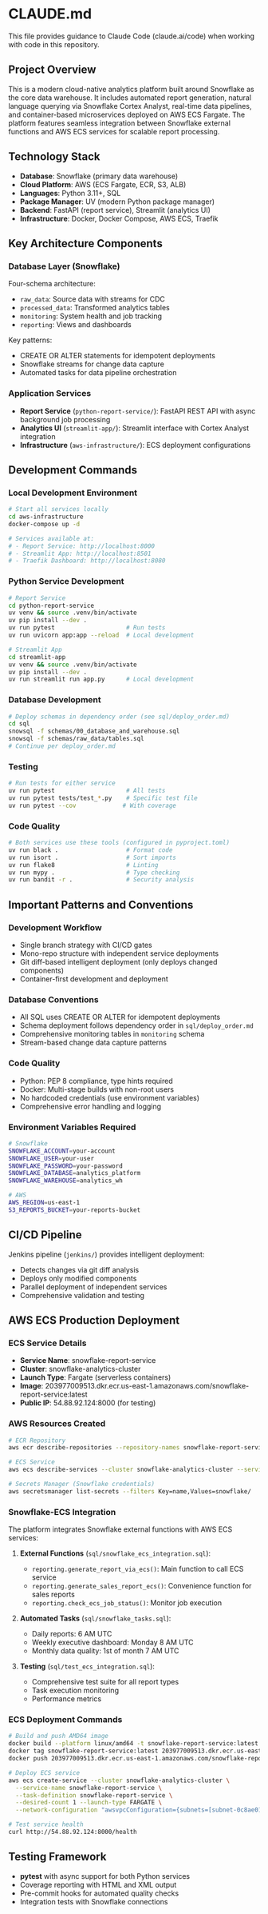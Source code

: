 # CLAUDE.md

This file provides guidance to Claude Code (claude.ai/code) when working with code in this repository.

## Project Overview

This is a modern cloud-native analytics platform built around Snowflake as the core data warehouse. It includes automated report generation, natural language querying via Snowflake Cortex Analyst, real-time data pipelines, and container-based microservices deployed on AWS ECS Fargate. The platform features seamless integration between Snowflake external functions and AWS ECS services for scalable report processing.

## Technology Stack

- **Database**: Snowflake (primary data warehouse)
- **Cloud Platform**: AWS (ECS Fargate, ECR, S3, ALB)
- **Languages**: Python 3.11+, SQL
- **Package Manager**: UV (modern Python package manager)
- **Backend**: FastAPI (report service), Streamlit (analytics UI)
- **Infrastructure**: Docker, Docker Compose, AWS ECS, Traefik

## Key Architecture Components

### Database Layer (Snowflake)
Four-schema architecture:
- `raw_data`: Source data with streams for CDC
- `processed_data`: Transformed analytics tables  
- `monitoring`: System health and job tracking
- `reporting`: Views and dashboards

Key patterns:
- CREATE OR ALTER statements for idempotent deployments
- Snowflake streams for change data capture
- Automated tasks for data pipeline orchestration

### Application Services
- **Report Service** (`python-report-service/`): FastAPI REST API with async background job processing
- **Analytics UI** (`streamlit-app/`): Streamlit interface with Cortex Analyst integration
- **Infrastructure** (`aws-infrastructure/`): ECS deployment configurations

## Development Commands

### Local Development Environment
```bash
# Start all services locally
cd aws-infrastructure
docker-compose up -d

# Services available at:
# - Report Service: http://localhost:8000
# - Streamlit App: http://localhost:8501  
# - Traefik Dashboard: http://localhost:8080
```

### Python Service Development
```bash
# Report Service
cd python-report-service
uv venv && source .venv/bin/activate
uv pip install --dev .
uv run pytest                    # Run tests
uv run uvicorn app:app --reload  # Local development

# Streamlit App  
cd streamlit-app
uv venv && source .venv/bin/activate
uv pip install --dev .
uv run streamlit run app.py      # Local development
```

### Database Development
```bash
# Deploy schemas in dependency order (see sql/deploy_order.md)
cd sql
snowsql -f schemas/00_database_and_warehouse.sql
snowsql -f schemas/raw_data/tables.sql
# Continue per deploy_order.md
```

### Testing
```bash
# Run tests for either service
uv run pytest                    # All tests
uv run pytest tests/test_*.py    # Specific test file
uv run pytest --cov             # With coverage
```

### Code Quality
```bash
# Both services use these tools (configured in pyproject.toml)
uv run black .                   # Format code
uv run isort .                   # Sort imports  
uv run flake8                    # Linting
uv run mypy .                    # Type checking
uv run bandit -r .               # Security analysis
```

## Important Patterns and Conventions

### Development Workflow
- Single branch strategy with CI/CD gates
- Mono-repo structure with independent service deployments
- Git diff-based intelligent deployment (only deploys changed components)
- Container-first development and deployment

### Database Conventions
- All SQL uses CREATE OR ALTER for idempotent deployments
- Schema deployment follows dependency order in `sql/deploy_order.md`
- Comprehensive monitoring tables in `monitoring` schema
- Stream-based change data capture patterns

### Code Quality
- Python: PEP 8 compliance, type hints required
- Docker: Multi-stage builds with non-root users
- No hardcoded credentials (use environment variables)
- Comprehensive error handling and logging

### Environment Variables Required
```bash
# Snowflake
SNOWFLAKE_ACCOUNT=your-account
SNOWFLAKE_USER=your-user  
SNOWFLAKE_PASSWORD=your-password
SNOWFLAKE_DATABASE=analytics_platform
SNOWFLAKE_WAREHOUSE=analytics_wh

# AWS
AWS_REGION=us-east-1
S3_REPORTS_BUCKET=your-reports-bucket
```

## CI/CD Pipeline

Jenkins pipeline (`jenkins/`) provides intelligent deployment:
- Detects changes via git diff analysis
- Deploys only modified components
- Parallel deployment of independent services
- Comprehensive validation and testing

## AWS ECS Production Deployment

### ECS Service Details
- **Service Name**: snowflake-report-service  
- **Cluster**: snowflake-analytics-cluster
- **Launch Type**: Fargate (serverless containers)
- **Image**: 203977009513.dkr.ecr.us-east-1.amazonaws.com/snowflake-report-service:latest
- **Public IP**: 54.88.92.124:8000 (for testing)

### AWS Resources Created
```bash
# ECR Repository
aws ecr describe-repositories --repository-names snowflake-report-service

# ECS Service  
aws ecs describe-services --cluster snowflake-analytics-cluster --services snowflake-report-service

# Secrets Manager (Snowflake credentials)
aws secretsmanager list-secrets --filters Key=name,Values=snowflake/
```

### Snowflake-ECS Integration

The platform integrates Snowflake external functions with AWS ECS services:

1. **External Functions** (`sql/snowflake_ecs_integration.sql`):
   - `reporting.generate_report_via_ecs()`: Main function to call ECS service
   - `reporting.generate_sales_report_ecs()`: Convenience function for sales reports  
   - `reporting.check_ecs_job_status()`: Monitor job execution

2. **Automated Tasks** (`sql/snowflake_tasks.sql`):
   - Daily reports: 6 AM UTC
   - Weekly executive dashboard: Monday 8 AM UTC
   - Monthly data quality: 1st of month 7 AM UTC

3. **Testing** (`sql/test_ecs_integration.sql`):
   - Comprehensive test suite for all report types
   - Task execution monitoring
   - Performance metrics

### ECS Deployment Commands
```bash
# Build and push AMD64 image
docker build --platform linux/amd64 -t snowflake-report-service:latest .
docker tag snowflake-report-service:latest 203977009513.dkr.ecr.us-east-1.amazonaws.com/snowflake-report-service:latest
docker push 203977009513.dkr.ecr.us-east-1.amazonaws.com/snowflake-report-service:latest

# Deploy ECS service
aws ecs create-service --cluster snowflake-analytics-cluster \
  --service-name snowflake-report-service \
  --task-definition snowflake-report-service \
  --desired-count 1 --launch-type FARGATE \
  --network-configuration "awsvpcConfiguration={subnets=[subnet-0c8ae010a9215f951,subnet-0535fa2e0264d0701],securityGroups=[sg-0472eb521ab57d29c],assignPublicIp=ENABLED}"

# Test service health
curl http://54.88.92.124:8000/health
```

## Testing Framework

- **pytest** with async support for both Python services
- Coverage reporting with HTML and XML output  
- Pre-commit hooks for automated quality checks
- Integration tests with Snowflake connections
